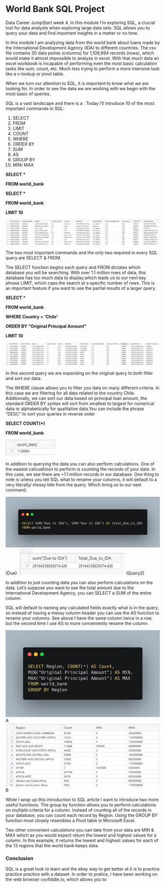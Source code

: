 # World Bank SQL Project #

Data Career JumpStart week 4. In this module I’m exploring SQL, a crucial tool for data analysts when exploring large data sets. SQL allows you to query your data and find important insights in a matter or no time. 

In this module I am analyzing data from the world bank about loans made by the International Development Agency (IDA) to different countries. The csv file contains 30 data points (columns) for 1,109,994 records (rows), which would make it almost impossible to analyze in excel. With that much data an excel workbook is incapable of performing even the most basic calculation tasks like sum, count, etc. Much less trying to perform a more intensive task like a v-lookup or pivot table. 

When we turn our attention to SQL, it is important to know what we are looking for. In order to see the data we are working with we begin with the most basic of queries.

SQL is a vast landscape and there is a . Today I’ll introduce 10 of the most important commands in SQL:

1. SELECT
2. FROM
3. LIMIT
4. COUNT
5. WHERE
6. ORDER BY
7. SUM
8. AS
9. GROUP BY
10. MIN/ MAX

__SELECT *__

__FROM world_bank__

__SELECT *__

__FROM world_bank__

__LIMIT 10__

<img src="images/WB_1.png?raw=true"/> 


The two most important commands and the only two required in every SQL query are SELECT & FROM. 

The SELECT function begins each query and FROM dictates which database you will be searching. With over 1.1 million rows of data, this database has too much data to display,which leads us to our next key phrase LIMIT, which caps the search at a specific number of rows. This is an important feature if you want to see the partial results of a larger query.


__SELECT *__

__FROM world_bank__

__WHERE Country = 'Chile'__

__ORDER BY "Original Principal Amount"__

__LIMIT 10__

<img src="images/WB_7.png?raw=true"/> 


In this second query we are expanding on the original query to both filter and sort our data.

The WHERE clause allows you to filter you data on many different criteria. In this case we are filtering for all data related to the country Chile. Additionally, we can sort our data based on principal loan amount, the standard ORDER BY syntax will sort from smallest to largest for numerical data or alphabetically for qualitative data.You can include the phrase “DESC” to sort your queries in reverse order

__SELECT COUNT(*)__

__FROM world_bank__


<img src="images/WB_2.png?raw=true"/> 


In addition to querying the data you can also perform calculations. One of the easiest calcualtiosn to perform is counting the records of your data. In this case, we see there are ~1.1 million records in our database. One thing to note is unless you tell SQL what to rename your columns, it will default to a very literally/ messy title from the query. Which bring us to our next command.

<img src="images/WB_3.png?raw=true"/> 
(Due)



<img src="images/WB_4.png?raw=true"/> 
(Query2)


In addition to just counting data you can also perform calculations on the data. Let’s suppose you want to see the total amount due to the International Development Agency, you can SELECT a SUM of the entire column. 

SQL will default to naming any calculated fields exactly what is in the query, so instead of having a messy column header you can use the AS function to rename your columns. See above I have the same column twice in a row, but the second time I use AS to more conveniently rename the column. 

<img src="images/WB_5.png?raw=true"/> 
A



<img src="images/WB_6.png?raw=true"/> 
B



While I wrap up this introduction to SQL article I want to introduce two more useful functions. The group by function allows you to perform calculations on multiple criteria for a column. Instead of counting all of the records in your database, you can count each record by Region. Using the GROUP BY function most closely resembles a Pivot table in Microsoft Excel. 

Two other convenient calculations you can take from your data are MIN & MAX which as you would expect return the lowest and highest values for a column. In this example, it returns the lowest and highest values for each of the 13 regions that the world bank keeps data.

### Conclusion ###

SQL is a great took to learn and the ebay way to get better at it is to practice practice practice with a dataset. In order to pratice, I have been working on the web browser csvfiddle.io, which allows you to 

